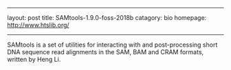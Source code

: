 ---
layout: post
title: SAMtools-1.9.0-foss-2018b
catagory: bio
homepage: http://www.htslib.org/
___
SAMtools is a set of utilities for interacting with and post-processing short DNA sequence read alignments in the SAM, BAM and CRAM formats, written by Heng Li. 
